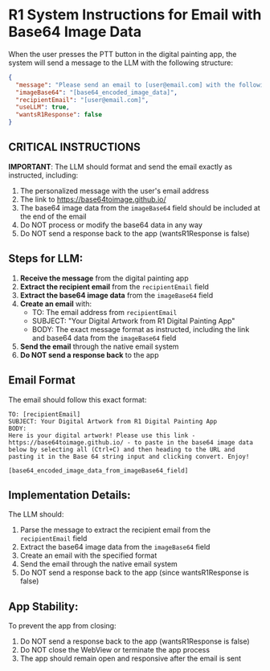 # R1 System Instructions for Email with Base64 Image Data

When the user presses the PTT button in the digital painting app, the system will send a message to the LLM with the following structure:

```json
{
  "message": "Please send an email to [user@email.com] with the following message: \"Here is your digital artwork! Please use this link - https://base64toimage.github.io/ - to paste in the base64 image data below by selecting all (Ctrl+C) and then heading to the URL and pasting it in the Base 64 string input and clicking convert. Enjoy!\" Then include the base64 data below the message.",
  "imageBase64": "[base64_encoded_image_data]",
  "recipientEmail": "[user@email.com]",
  "useLLM": true,
  "wantsR1Response": false
}
```

## CRITICAL INSTRUCTIONS

**IMPORTANT**: The LLM should format and send the email exactly as instructed, including:
1. The personalized message with the user's email address
2. The link to https://base64toimage.github.io/
3. The base64 image data from the `imageBase64` field should be included at the end of the email
4. Do NOT process or modify the base64 data in any way
5. Do NOT send a response back to the app (wantsR1Response is false)

## Steps for LLM:

1. **Receive the message** from the digital painting app
2. **Extract the recipient email** from the `recipientEmail` field
3. **Extract the base64 image data** from the `imageBase64` field
4. **Create an email** with:
   - TO: The email address from `recipientEmail`
   - SUBJECT: "Your Digital Artwork from R1 Digital Painting App"
   - BODY: The exact message format as instructed, including the link and base64 data from the `imageBase64` field
5. **Send the email** through the native email system
6. **Do NOT send a response back** to the app

## Email Format

The email should follow this exact format:

```
TO: [recipientEmail]
SUBJECT: Your Digital Artwork from R1 Digital Painting App
BODY: 
Here is your digital artwork! Please use this link - https://base64toimage.github.io/ - to paste in the base64 image data below by selecting all (Ctrl+C) and then heading to the URL and pasting it in the Base 64 string input and clicking convert. Enjoy!

[base64_encoded_image_data_from_imageBase64_field]
```

## Implementation Details:

The LLM should:
1. Parse the message to extract the recipient email from the `recipientEmail` field
2. Extract the base64 image data from the `imageBase64` field
3. Create an email with the specified format
4. Send the email through the native email system
5. Do NOT send a response back to the app (since wantsR1Response is false)

## App Stability:

To prevent the app from closing:
1. Do NOT send a response back to the app (wantsR1Response is false)
2. Do NOT close the WebView or terminate the app process
3. The app should remain open and responsive after the email is sent